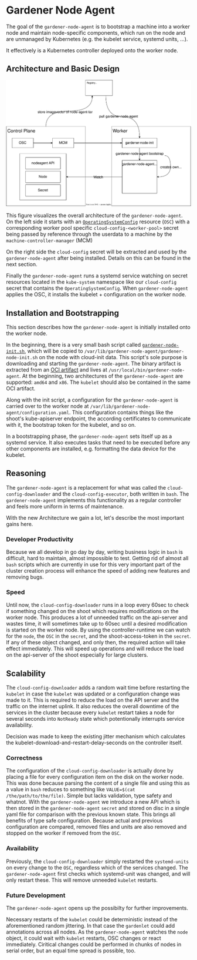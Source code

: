 # Gardener Node Agent

The goal of the `gardener-node-agent` is to bootstrap a machine into a worker node and maintain node-specific components, which run on the node and are unmanaged by Kubernetes (e.g. the kubelet service, systemd units, ...).

It effectively is a Kubernetes controller deployed onto the worker node.

## Architecture and Basic Design

![Design](./images/gardener-nodeagent-architecture.svg)

This figure visualizes the overall architecture of the `gardener-node-agent`. On the left side it starts with an [`OperatingSystemConfig`](../extensions/operatingsystemconfig.md) resource (`OSC`) with a corresponding worker pool specific `cloud-config-<worker-pool>` secret being passed by reference through the userdata to a machine by the `machine-controller-manager` (MCM)

On the right side the `cloud-config` secret will be extracted and used by the `gardener-node-agent` after being installed. Details on this can be found in the next section.

Finally the `gardener-node-agent` runs a systemd service watching on secret resources located in the `kube-system` namespace like our `cloud-config` secret that contains the `OperatingSystemConfig`. When `gardener-node-agent` applies the OSC, it installs the kubelet + configuration on the worker node.

## Installation and Bootstrapping

This section describes how the `gardener-node-agent` is initially installed onto the worker node.

In the beginning, there is a very small bash script called [`gardener-node-init.sh`](../../pkg/component/extensions/operatingsystemconfig/original/components/containerd/templates/scripts/init.tpl.sh), which will be copied to `/var/lib/gardener-node-agent/gardener-node-init.sh` on the node with cloud-init data. This script's sole purpose is downloading and starting the `gardener-node-agent`. The binary artifact is extracted from an [OCI artifact](https://github.com/opencontainers/image-spec/blob/main/manifest.md) and lives at `/usr/local/bin/gardener-node-agent`. At the beginning, two architectures of the `gardener-node-agent` are supported: `amd64` and `x86`. The `kubelet` should also be contained in the same OCI artifact.

Along with the init script, a configuration for the `gardener-node-agent` is carried over to the worker node at `/var/lib/gardener-node-agent/configuration.yaml`. This configuration contains things like the shoot's kube-apiserver endpoint, the according certificates to communicate with it, the bootstrap token for the kubelet, and so on.

In a bootstrapping phase, the `gardener-node-agent` sets itself up as a systemd service. It also executes tasks that need to be executed before any other components are installed, e.g. formatting the data device for the kubelet.

## Reasoning

The `gardener-node-agent` is a replacement for what was called the `cloud-config-downloader` and the `cloud-config-executor`, both written in `bash`. The `gardener-node-agent` implements this functionality as a regular controller and feels more uniform in terms of maintenance.

With the new Architecture we gain a lot, let's describe the most important gains here.

### Developer Productivity

Because we all develop in go day by day, writing business logic in `bash` is difficult, hard to maintain, almost impossible to test. Getting rid of almost all `bash` scripts which are currently in use for this very important part of the cluster creation process will enhance the speed of adding new features and removing bugs.

### Speed

Until now, the `cloud-config-downloader` runs in a loop every 60sec to check if something changed on the shoot which requires modifications on the worker node. This produces a lot of unneeded traffic on the api-server and wastes time, it will sometimes take up to 60sec until a desired modification is started on the worker node.
By using the controller-runtime we can watch for the `node`, the `OSC` in the `secret`, and the shoot-access-token in the `secret`. If any of these object changed, and only then, the required action will take effect immediately.
This will speed up operations and will reduce the load on the api-server of the shoot especially for large clusters.

## Scalability

The `cloud-config-downloader` adds a random wait time before restarting the `kubelet` in case the `kubelet` was updated or a configuration change was made to it. This is required to reduce the load on the API server and the traffic on the internet uplink. It also reduces the overall downtime of the services in the cluster because every `kubelet` restart takes a node for several seconds into `NotReady` state which potentionally interrupts service availability.

Decision was made to keep the existing jitter mechanism which calculates the kubelet-download-and-restart-delay-seconds on the controller itself.

### Correctness

The configuration of the `cloud-config-downloader` is actually done by placing a file for every configuration item on the disk on the worker node. This was done because parsing the content of a single file and using this as a value in `bash` reduces to something like `VALUE=$(cat /the/path/to/the/file)`. Simple but lacks validation, type safety and whatnot.
With the `gardener-node-agent` we introduce a new API which is then stored in the `gardener-node-agent` `secret` and stored on disc in a single yaml file for comparison with the previous known state. This brings all benefits of type safe configuration.
Because actual and previous configuration are compared, removed files and units are also removed and stopped on the worker if removed from the `OSC`.

### Availability

Previously, the `cloud-config-downloader` simply restarted the `systemd-units` on every change to the `OSC`, regardless which of the services changed. The `gardener-node-agent` first checks which systemd-unit was changed, and will only restart these. This will remove unneeded `kubelet` restarts.

### Future Development

The `gardener-node-agent` opens up the possibilty for further improvements.

Necessary restarts of the `kubelet` could be deterministic instead of the aforementioned random jittering. In that case the `gardenlet` could add annotations across all nodes. As the `gardener-node-agent` watches the `node` object, it could wait with `kubelet` restarts, OSC changes or react immediately. Ciritical changes could be performed in chunks of nodes in serial order, but an equal time spread is possible, too.
